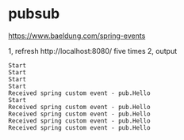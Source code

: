 # pubsub

https://www.baeldung.com/spring-events

1, refresh http://localhost:8080/ five times
2, output

```
Start
Start
Start
Start
Received spring custom event - pub.Hello
Start
Received spring custom event - pub.Hello
Received spring custom event - pub.Hello
Received spring custom event - pub.Hello
Received spring custom event - pub.Hello
```
